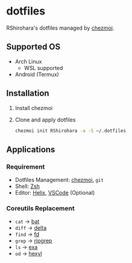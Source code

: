 # dotfiles

RShirohara's dotfiles managed by [chezmoi](https://github.com/twpayne/chezmoi).

## Supported OS

- Arch Linux
  - WSL supported
- Android (Termux)

## Installation

1. Install chezmoi
2. Clone and apply dotfiles

   ```bash
   chezmoi init RShirohara -a -S ~/.dotfiles
   ```

## Applications

### Requirement

- Dotfiles Management: [chezmoi](https://github.com/twpayne/chezmoi), `git`
- Shell: [Zsh](https://github.com/zsh-users/zsh)
- Editor: [Helix](https://github.com/helix-editor/helix), [VSCode](https://github.com/microsoft/vscode) (Optional)

### Coreutils Replacement

- `cat` -> [bat](https://github.com/sharkdp/bat)
- `diff` -> [delta](https://github.com/dandavison/delta)
- `find` -> [fd](https://github.com/sharkdp/fd)
- `grep` -> [ripgrep](https://github.com/BurntSushi/ripgrep)
- `ls` -> [exa](https://github.com/ogham/exa)
- `od` -> [hexyl](https://github.com/sharkdp/hexyl)

